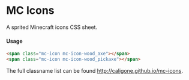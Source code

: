 # MC Icons

A sprited Minecraft icons CSS sheet.

#### Usage
```html
<span class="mc-icon mc-icon-wood_axe"></span>
<span class="mc-icon mc-icon-wood_pickaxe"></span>
```

The full classname list can be found http://caligone.github.io/mc-icons.
